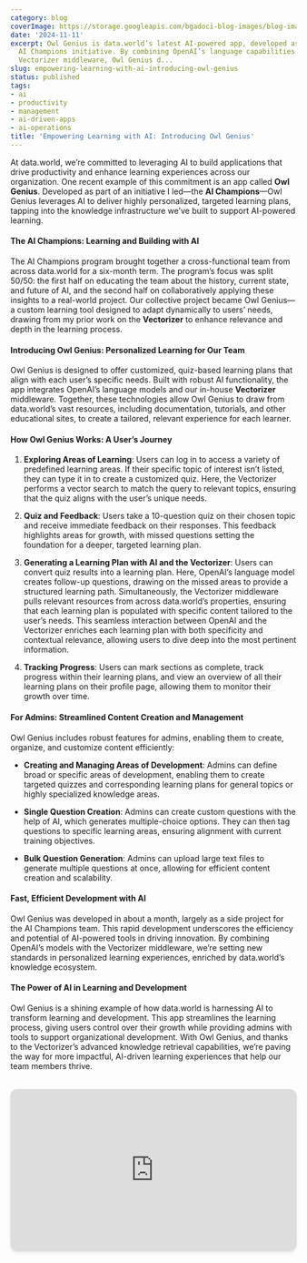 ```yaml
---
category: blog
coverImage: https://storage.googleapis.com/bgadoci-blog-images/blog-images/images/blog-images/blog-post-images/owl-gen.png
date: '2024-11-11'
excerpt: Owl Genius is data.world’s latest AI-powered app, developed as part of our
  AI Champions initiative. By combining OpenAI’s language capabilities with our in-house
  Vectorizer middleware, Owl Genius d...
slug: empowering-learning-with-ai-introducing-owl-genius
status: published
tags:
- ai
- productivity
- management
- ai-driven-apps
- ai-operations
title: 'Empowering Learning with AI: Introducing Owl Genius'
---
```


At data.world, we’re committed to leveraging AI to build applications that drive productivity and enhance learning experiences across our organization. One recent example of this commitment is an app called **Owl Genius**. Developed as part of an initiative I led—the **AI Champions**—Owl Genius leverages AI to deliver highly personalized, targeted learning plans, tapping into the knowledge infrastructure we’ve built to support AI-powered learning.

#### The AI Champions: Learning and Building with AI

The AI Champions program brought together a cross-functional team from across data.world for a six-month term. The program’s focus was split 50/50: the first half on educating the team about the history, current state, and future of AI, and the second half on collaboratively applying these insights to a real-world project. Our collective project became Owl Genius—a custom learning tool designed to adapt dynamically to users’ needs, drawing from my prior work on the **Vectorizer** to enhance relevance and depth in the learning process.

#### Introducing Owl Genius: Personalized Learning for Our Team

Owl Genius is designed to offer customized, quiz-based learning plans that align with each user’s specific needs. Built with robust AI functionality, the app integrates OpenAI’s language models and our in-house **Vectorizer** middleware. Together, these technologies allow Owl Genius to draw from data.world’s vast resources, including documentation, tutorials, and other educational sites, to create a tailored, relevant experience for each learner.

#### How Owl Genius Works: A User’s Journey

1. **Exploring Areas of Learning**: Users can log in to access a variety of predefined learning areas. If their specific topic of interest isn’t listed, they can type it in to create a customized quiz. Here, the Vectorizer performs a vector search to match the query to relevant topics, ensuring that the quiz aligns with the user’s unique needs.


1. **Quiz and Feedback**: Users take a 10-question quiz on their chosen topic and receive immediate feedback on their responses. This feedback highlights areas for growth, with missed questions setting the foundation for a deeper, targeted learning plan.


1. **Generating a Learning Plan with AI and the Vectorizer**: Users can convert quiz results into a learning plan. Here, OpenAI’s language model creates follow-up questions, drawing on the missed areas to provide a structured learning path. Simultaneously, the Vectorizer middleware pulls relevant resources from across data.world’s properties, ensuring that each learning plan is populated with specific content tailored to the user’s needs. This seamless interaction between OpenAI and the Vectorizer enriches each learning plan with both specificity and contextual relevance, allowing users to dive deep into the most pertinent information.


1. **Tracking Progress**: Users can mark sections as complete, track progress within their learning plans, and view an overview of all their learning plans on their profile page, allowing them to monitor their growth over time.



#### For Admins: Streamlined Content Creation and Management

Owl Genius includes robust features for admins, enabling them to create, organize, and customize content efficiently:

- **Creating and Managing Areas of Development**: Admins can define broad or specific areas of development, enabling them to create targeted quizzes and corresponding learning plans for general topics or highly specialized knowledge areas.


- **Single Question Creation**: Admins can create custom questions with the help of AI, which generates multiple-choice options. They can then tag questions to specific learning areas, ensuring alignment with current training objectives.


- **Bulk Question Generation**: Admins can upload large text files to generate multiple questions at once, allowing for efficient content creation and scalability.



#### Fast, Efficient Development with AI

Owl Genius was developed in about a month, largely as a side project for the AI Champions team. This rapid development underscores the efficiency and potential of AI-powered tools in driving innovation. By combining OpenAI’s models with the Vectorizer middleware, we’re setting new standards in personalized learning experiences, enriched by data.world’s knowledge ecosystem.

#### The Power of AI in Learning and Development

Owl Genius is a shining example of how data.world is harnessing AI to transform learning and development. This app streamlines the learning process, giving users control over their growth while providing admins with tools to support organizational development. With Owl Genius, and thanks to the Vectorizer’s advanced knowledge retrieval capabilities, we’re paving the way for more impactful, AI-driven learning experiences that help our team members thrive.

<div style="position: relative; padding-bottom: 56.25%; height: 0; overflow: hidden; max-width: 100%; margin: 2rem 0; border-radius: 0.75rem; box-shadow: 0 4px 6px -1px rgba(0, 0, 0, 0.1), 0 2px 4px -1px rgba(0, 0, 0, 0.06);">
  <iframe style="position: absolute; top: 0; left: 0; width: 100%; height: 100%; border: 0;" src="https://www.youtube.com/embed/wQy2tApZX-8?si=erPWvKsjiG-E6hP2" title="YouTube video player" allow="accelerometer; autoplay; clipboard-write; encrypted-media; gyroscope; picture-in-picture; web-share" referrerpolicy="strict-origin-when-cross-origin" allowfullscreen></iframe>
</div>